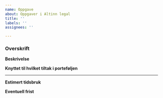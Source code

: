 ```yaml
---
name: Oppgave
about: Oppgaver i Altinn legal
title: ''
labels: ''
assignees: ''

---
```


### Overskrift

**Beskrivelse** 

**Knyttet til hvilket tiltak i porteføljen**

---

**Estimert tidsbruk**

**Eventuell frist**

